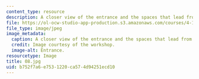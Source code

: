 ```yaml
---
content_type: resource
description: A closer view of the entrance and the spaces that lead from it.
file: https://ol-ocw-studio-app-production.s3.amazonaws.com/courses/4-170-ecuador-workshop-fall-2006/b752f7a6e7531220ca574d94251ecd10_08.jpg
file_type: image/jpeg
image_metadata:
  caption: A closer view of the entrance and the spaces that lead from it.
  credit: Image courtesy of the workshop.
  image-alt: Entrance.
resourcetype: Image
title: 08.jpg
uid: b752f7a6-e753-1220-ca57-4d94251ecd10
---
```


